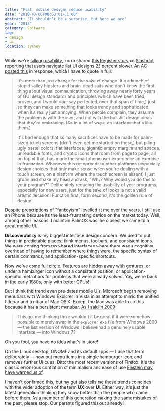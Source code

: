 ```yaml
---
title: "Flat, mobile designs reduce usability"
date: "2018-03-06T08:03:01+11:00"
abstract: "It shouldn’t be a surprise, but here we are"
year: "2018"
category: Software
tag:
- design
- ui
location: sydney
---
```

While we're [talking usability], Zorro shared [this Register story] on [Slashdot] reporting that users navigate flat UI designs 22 percent slower. An [AC posted this] in response, which I have to quote in full:

> It's more than just change for the sake of change. It's a bunch of stupid valley hipsters and brain-dead suits who don't know the first thing about visual communication, throwing away nearly forty years of GUI design standards and principles (which have been tried, proven, and I would dare say perfected, over that span of time,) just so they can make something that looks trendy and sophisticated, when it's really just annoying. When people complain, they assume the problem is with the user, and not with the bullshit design ideas that they're embracing. (So in a lot of ways, an interface that's like them.)
> 
> It's bad enough that so many sacrifices have to be made for palm-sized touch screens (don't even get me started on these,) but piling ugly pastel colors, flat interfaces, gigantic empty margins and spaces, unreadable fonts, and cryptic icons that roam from page to page, all on top of that, has made the smartphone user experience an exercise in frustration. Whenever this rot spreads to other platforms (especially design choices that only make sense when you're dealing with a touch screen, on a platform where the touch screen is absent) I just groan and shake my head and ask, "Why? Why would you do this to your program?" Deliberately reducing the usability of your programs, especially for new users, just for the sake of looks is not a valid artistic decision! Function first, form second, it's the golden rule of design!

Despite prescriptions of "fanboyism" levelled at me over the years, I still use an iPhone because its the least-frustrating device on the market today. Well, among other reasons. I maintain PalmOS was the closest we came to a great mobile UI.

**Discoverability** is my biggest interface design concern. We used to put things in predictable places; think menus, toolbars, and consistent icons. We were coming from text-based interfaces where there was a cognitive overhead of having to remember where things were, the specific syntax of certain commands, and application-specific shortcuts.

Now we've come full circle. Features are hidden away with gestures, or under a hamburger icon without a consistent position, or application-specific metaphors for problems that were already solved. Yay, we're back in the early 1980s, only with better GPUs!

But I think this trend even pre-dates mobile UIs. Microsoft began removing menubars with Windows Explorer in Vista in an attempt to mimic the unified titlebar and toolbar of Mac OS X. Except the Mac was able to do this because it has a persistent menubar. [As I said in 2009]\:

> This got me thinking then: wouldn't it be great if it were somehow possible to merely swap in the `explorer.exe` file from Windows 2000 — the last version of Windows I believe had a genuinely usable interface — into Windows 7?  

Oh you fool, you have no idea what's in store!

On the Linux desktop, GNOME and its default apps — I use that term deliberately — now put menu items in a single hamburger icon, and removes further UI cues. Ditto the most recent versions of Firefox. It's the classic erroneous conflation of minimalism and ease of use [Einstein may have warned us of].

I haven't confirmed this, but my gut also tells me these trends coincides with the wider adoption of the term **UX** over **UI**. Either way, it's just the latest generation thinking they know better than the people who came before them. As a member of this generation making the same mistakes of the past, please stop. Our parents figured this out already!

[this Register story]: http://www.theregister.co.uk/2017/09/05/flat_uis_designs_are_22_per_cent_slower_official/
[Slashdot]: https://slashdot.org/story/17/09/05/1750238/its-official-users-navigate-flat-ui-designs-22-percent-slower?sdsrc=popbyskidbtmprev
[AC posted this]: https://slashdot.org/comments.pl?sid=11077147&cid=55143559
[talking usability]: https://rubenerd.com/more-regressive-web-design-stickyness/
[Einstein may have warned us of]: https://quoteinvestigator.com/2011/05/13/einstein-simple/
[As I said in 2009]: https://rubenerd.com/7-2k-explorer/

